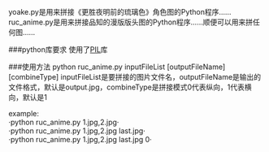 yoake.py是用来拼接《更胜夜明前的琉璃色》角色图的Python程序……    
ruc_anime.py是用来拼接品知的漫版版头图的Python程序……顺便可以用来拼任何图……    

###python库要求
使用了[PIL](http://www.pythonware.com/products/pil/)库

###使用方法
python ruc_anime.py inputFileList [outputFileName] [combineType]
inputFileList是要拼接的图片文件名，outputFileName是输出的文件格式，默认是output.jpg，combineType是拼接模式0代表纵向，1代表横向，默认是1  
   
example:      
·python ruc_anime.py 1.jpg,2.jpg·     
·python ruc_anime.py 1.jpg,2.jpg last.jpg·    
·python ruc_anime.py 1.jpg,2.jpg last.jpg 0·     